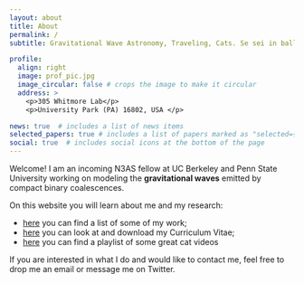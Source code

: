 ```yaml
---
layout: about
title: About
permalink: /
subtitle: Gravitational Wave Astronomy, Traveling, Cats. Se sei in ballo, dragodanza. # <a href='#'></a>. Address. Contacts. Moto. Etc.

profile:
  align: right
  image: prof_pic.jpg
  image_circular: false # crops the image to make it circular
  address: >
    <p>305 Whitmore Lab</p>
    <p>University Park (PA) 16802, USA </p>

news: true  # includes a list of news items
selected_papers: true # includes a list of papers marked as "selected={true}"
social: true  # includes social icons at the bottom of the page
---
```


Welcome! I am an incoming N3AS fellow at UC Berkeley and Penn State University working on
modeling the **gravitational waves** emitted by compact binary coalescences.

On this website you will learn about me and my research:
* [here](publications) you can find a list of some of my work;
* [here](cv) you can look at and download my Curriculum Vitae;
* [here](https://www.youtube.com/watch?v=ZuRLOlB4N8U) you can find a playlist of some great cat videos

If you are interested in what I do and would like to contact me, feel free
to drop me an email or message me on Twitter.

